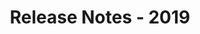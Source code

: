 ﻿---
title: Release Notes - 2019
description: "Release Notes - 2019 – learn about the latest updates and fixes."
type: docs
weight: 10
url: /sharepoint/release-notes-2019/
---


